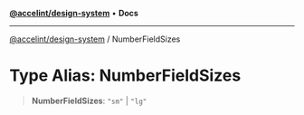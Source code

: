 [**@accelint/design-system**](../README.md) • **Docs**

***

[@accelint/design-system](../README.md) / NumberFieldSizes

# Type Alias: NumberFieldSizes

> **NumberFieldSizes**: `"sm"` \| `"lg"`
